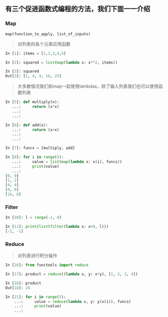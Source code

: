 ## 有三个促进函数式编程的方法，我们下面一一介绍

### Map

```
map(function_to_apply, list_of_inputs)
```

> 对列表的各个元素应用函数

```python
In [1]: items = [1,2,3,4,5]

In [2]: squared = list(map(lambda x: x**2, items))

In [3]: squared
Out[3]: [1, 4, 9, 16, 25]
```

> 大多数情况我们和map一起使用lambdas，除了输入列表我们也可以使用函数列表

```python
In [5]: def multiply(x):
   ...:     return (x*x)
   ...: 
   ...: 

In [6]: def add(x):
   ...:     return (x+x)
   ...: 
   ...: 

In [7]: funcs = [multiply, add]

In [8]: for i in range(5):
   ...:     value = list(map(lambda x: x(i), funcs))
   ...:     print(value)
   ...:     
[0, 0]
[1, 2]
[4, 4]
[9, 6]
[16, 8]
```

### Filter

```python
In [10]: l = range(-2, 8)

In [11]: print(list(filter(lambda x: x<0, l)))
[-2, -1]
```

### Reduce

>对列表进行积分操作

```python
In [16]: from functools import reduce

In [17]: product = reduce((lambda x, y: x*y), [1, 2, 3, 4])

In [18]: product
Out[18]: 24
```

```python
In [21]: for i in range(5):
    ...:     value = reduce(lambda x, y: y(x(i)), funcs)
    ...:     print(value)
    ...:
```










